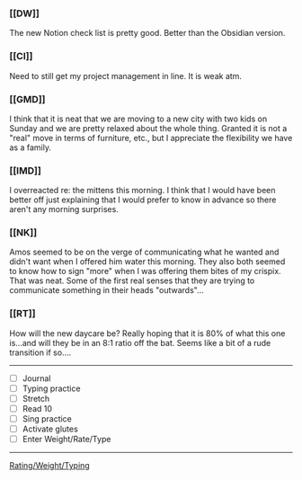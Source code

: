 ### [[DW]]
The new Notion check list is pretty good. Better than the Obsidian version.

### [[CI]]
Need to still get my project management in line. It is weak atm.

### [[GMD]]
I think that it is neat that we are moving to a new city with two kids on Sunday and we are pretty relaxed about the whole thing. Granted it is not a "real" move in terms of furniture, etc., but I appreciate the flexibility we have as a family.

### [[IMD]]
I overreacted re: the mittens this morning. I think that I would have been better off just explaining that I would prefer to know in advance so there aren't any morning surprises.

### [[NK]]
Amos seemed to be on the verge of communicating what he wanted and didn't want when I offered him water this morning. They also both seemed to know how to sign "more" when I was offering them bites of my crispix. That was neat. Some of the first real senses that they are trying to communicate something in their heads "outwards"...

### [[RT]]
How will the new daycare be? Really hoping that it is 80% of what this one is...and will they be in an 8:1 ratio off the bat. Seems like a bit of a rude transition if so....

---
- [ ] Journal
- [ ] Typing practice
- [ ] Stretch
- [ ] Read 10
- [ ] Sing practice
- [ ] Activate glutes
- [ ] Enter Weight/Rate/Type
---

[Rating/Weight/Typing](https://docs.google.com/spreadsheets/d/1p6cinTqipnxyiSCgPBAWp2cAHA5q6P0NL58bNCxedCY/edit#gid=0)
